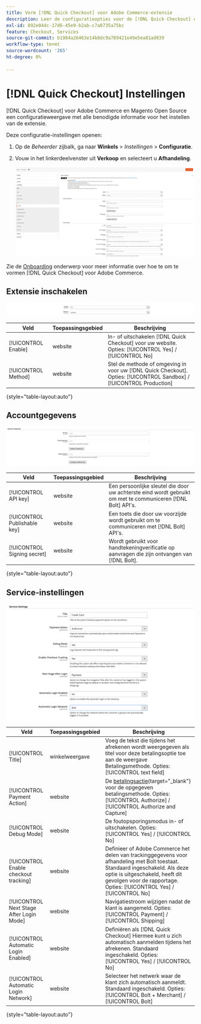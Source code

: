 ```yaml
---
title: Vorm [!DNL Quick Checkout] voor Adobe Commerce-extensie
description: Leer de configuratieopties voor de [!DNL Quick Checkout] en hoe u de extensie met succes aan boord kunt instellen.
exl-id: 892e04dc-17d6-45e9-b2ab-c7a0735a75bc
feature: Checkout, Services
source-git-commit: b1984a26463e14b8dc9a789421e49e5ea81ad039
workflow-type: tm+mt
source-wordcount: '265'
ht-degree: 0%

---
```


# [!DNL Quick Checkout] Instellingen

[!DNL Quick Checkout] voor Adobe Commerce en Magento Open Source een configuratieweergave met alle benodigde informatie voor het instellen van de extensie.

Deze configuratie-instellingen openen:

1. Op de _Beheerder_ zijbalk, ga naar **Winkels** > _Instellingen_ > **Configuratie**.
1. Vouw in het linkerdeelvenster uit **Verkoop** en selecteert u **Afhandeling**.

   ![Snelle afhandeling](assets/config-new-logo-view.png)

Zie de [Onboarding](../quick-checkout/onboarding.md) onderwerp voor meer informatie over hoe te om te vormen [!DNL Quick Checkout] voor Adobe Commerce.

## Extensie inschakelen

![Snelle afhandeling](assets/enable-method.png)

| Veld | Toepassingsgebied | Beschrijving |
|---|---|---|
| [!UICONTROL Enable] | website | In- of uitschakelen [!DNL Quick Checkout] voor uw website. Opties: [!UICONTROL Yes] / [!UICONTROL No] |
| [!UICONTROL Method] | website | Stel de methode of omgeving in voor uw [!DNL Quick Checkout]. Opties: [!UICONTROL Sandbox] / [!UICONTROL Production] |

{style="table-layout:auto"}

## Accountgegevens

![Snelle afhandeling](assets/account-creds.png)

| Veld | Toepassingsgebied | Beschrijving |
|---|---|---|
| [!UICONTROL API key] | website | Een persoonlijke sleutel die door uw achterste eind wordt gebruikt om met te communiceren [!DNL Bolt] API&#39;s. |
| [!UICONTROL Publishable key] | website | Een toets die door uw voorzijde wordt gebruikt om te communiceren met [!DNL Bolt] API&#39;s. |
| [!UICONTROL Signing secret] | website | Wordt gebruikt voor handtekeningverificatie op aanvragen die zijn ontvangen van [!DNL Bolt]. |

{style="table-layout:auto"}

## Service-instellingen

![Snelle afhandeling](assets/service-settings.png)

| Veld | Toepassingsgebied | Beschrijving |
|---|---|---|
| [!UICONTROL Title] | winkelweergave | Voeg de tekst die tijdens het afrekenen wordt weergegeven als titel voor deze betalingsoptie toe aan de weergave Betalingsmethode. Opties: [!UICONTROL text field] |
| [!UICONTROL Payment Action] | website | De [betalingsactie](https://docs.magento.com/user-guide/configuration/sales/payment-methods.html#payment-actions){target="_blank"} voor de opgegeven betalingsmethode. Opties: [!UICONTROL Authorize] / [!UICONTROL Authorize and Capture] |
| [!UICONTROL Debug Mode] | website | De foutopsporingsmodus in- of uitschakelen. Opties: [!UICONTROL Yes] / [!UICONTROL No] |
| [!UICONTROL Enable checkout tracking] | website | Definieer of Adobe Commerce het delen van trackinggegevens voor afhandeling met Bolt toestaat. Standaard ingeschakeld. Als deze optie is uitgeschakeld, heeft dit gevolgen voor de rapportage. Opties: [!UICONTROL Yes] / [!UICONTROL No] |
| [!UICONTROL Next Stage After Login Mode] | website | Navigatiestroom wijzigen nadat de klant is aangemeld. Opties: [!UICONTROL Payment] / [!UICONTROL Shipping] |
| [!UICONTROL Automatic Login Enabled] | website | Definiëren als [!DNL Quick Checkout] Hiermee kunt u zich automatisch aanmelden tijdens het afrekenen. Standaard ingeschakeld. Opties: [!UICONTROL Yes] / [!UICONTROL No] |
| [!UICONTROL Automatic Login Network] | website | Selecteer het netwerk waar de klant zich automatisch aanmeldt. Standaard ingeschakeld. Opties: [!UICONTROL Bolt + Merchant] / [!UICONTROL Bolt] |

{style="table-layout:auto"}
